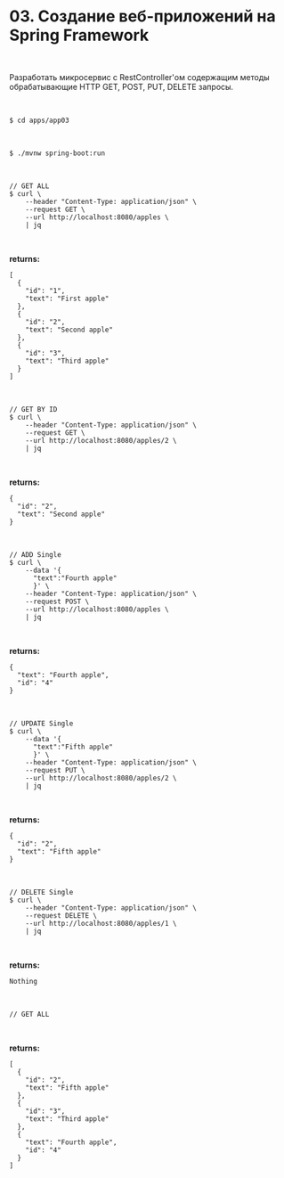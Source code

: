 # 03. Создание веб-приложений на Spring Framework

<br/>

Разработать микросервис c RestController'ом содержащим методы обрабатывающие HTTP GET, POST, PUT, DELETE запросы.

<br/>

```
$ cd apps/app03
```

<br/>

```
$ ./mvnw spring-boot:run
```


<br/>

```
// GET ALL
$ curl \
    --header "Content-Type: application/json" \
    --request GET \
    --url http://localhost:8080/apples \
    | jq
```

<br/>

**returns:**

```
[
  {
    "id": "1",
    "text": "First apple"
  },
  {
    "id": "2",
    "text": "Second apple"
  },
  {
    "id": "3",
    "text": "Third apple"
  }
]
```


<br/>

```
// GET BY ID
$ curl \
    --header "Content-Type: application/json" \
    --request GET \
    --url http://localhost:8080/apples/2 \
    | jq
```


<br/>

**returns:**

```
{
  "id": "2",
  "text": "Second apple"
}
```

<br/>

```
// ADD Single
$ curl \
    --data '{
      "text":"Fourth apple"
      }' \
    --header "Content-Type: application/json" \
    --request POST \
    --url http://localhost:8080/apples \
    | jq
```


<br/>

**returns:**

```
{
  "text": "Fourth apple",
  "id": "4"
}
```


<br/>

```
// UPDATE Single
$ curl \
    --data '{
      "text":"Fifth apple"
      }' \
    --header "Content-Type: application/json" \
    --request PUT \
    --url http://localhost:8080/apples/2 \
    | jq
```


<br/>

**returns:**

```
{
  "id": "2",
  "text": "Fifth apple"
}
```


<br/>

```
// DELETE Single
$ curl \
    --header "Content-Type: application/json" \
    --request DELETE \
    --url http://localhost:8080/apples/1 \
    | jq
```


<br/>

**returns:**

```
Nothing
```

<br/>

```
// GET ALL
```

<br/>

**returns:**

```
[
  {
    "id": "2",
    "text": "Fifth apple"
  },
  {
    "id": "3",
    "text": "Third apple"
  },
  {
    "text": "Fourth apple",
    "id": "4"
  }
]
```